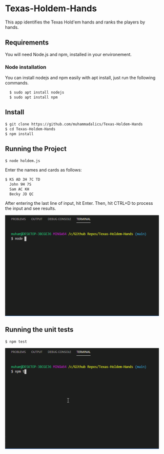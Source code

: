 # Texas-Holdem-Hands
This app identifies the Texas Hold'em hands and ranks the players by hands.

## Requirements

You will need Node.js and npm, installed in your environement.

### Node installation

You can install nodejs and npm easily with apt install, just run the following commands.

      $ sudo apt install nodejs
      $ sudo apt install npm

## Install

    $ git clone https://github.com/muhammadalics/Texas-Holdem-Hands
    $ cd Texas-Holdem-Hands
    $ npm install

## Running the Project
    $ node holdem.js

Enter the names and cards as follows:

    $ KS AD 3H 7C TD
      John 9H 7S
      Sam AC KH
      Becky JD QC

After entering the last line of input, hit Enter. Then, hit CTRL+D to process the input and see results.

![Run](https://github.com/muhammadalics/Texas-Holdem-Hands/blob/main/gifs/run.gif)

## Running the unit tests
    $ npm test

![Tests](https://github.com/muhammadalics/Texas-Holdem-Hands/blob/main/gifs/test.gif)